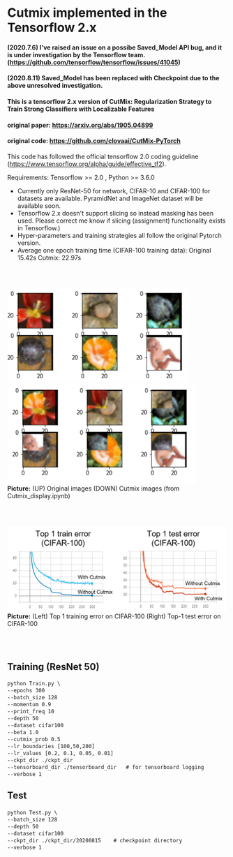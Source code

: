 
# Cutmix implemented in the Tensorflow 2.x


#### (2020.7.6) I've raised an issue on a possibe Saved_Model API bug, and it is under investigation by the Tensorflow team.    (https://github.com/tensorflow/tensorflow/issues/41045) 
#### (2020.8.11) Saved_Model has been replaced with Checkpoint due to the above unresolved investigation.

#### This is a tensorflow 2.x version of CutMix: Regularization Strategy to Train Strong Classifiers with Localizable Features 

#### original paper: https://arxiv.org/abs/1905.04899

#### original code: https://github.com/clovaai/CutMix-PyTorch

This code has followed the official tensorflow 2.0 coding guideline (https://www.tensorflow.org/alpha/guide/effective_tf2). 

Requirements: Tensorflow >= 2.0 , Python >= 3.6.0

- Currently only ResNet-50 for network, CIFAR-10 and CIFAR-100 for datasets are available. PyramidNet and ImageNet dataset will be available soon.
- Tensorflow 2.x doesn't support slicing so instead masking has been used. Please correct me know if slicing (assignment) functionality exists in Tensorflow.)  
- Hyper-parameters and training strategies all follow the original Pytorch version.
- Average one epoch training time (CIFAR-100 training data): Original 15.42s     Cutmix: 22.97s 

<br/>
<br/>

![Representative image](https://github.com/jis478/Tensorflow/blob/master/TF2.0/Cutmix/imgs/original.PNG) \
![Representative image](https://github.com/jis478/Tensorflow/blob/master/TF2.0/Cutmix/imgs/cutmix.PNG) \
**Picture:** (UP) Original images (DOWN) Cutmix images (from Cutmix_display.ipynb)

<br/>
<br/>

![Representative image](https://github.com/jis478/Tensorflow/blob/master/TF2.0/Cutmix/imgs/plots.png) \
**Picture:**  (Left) Top 1 training error on CIFAR-100   (Right) Top-1 test error on CIFAR-100 
                            
<br/>
<br/>

## Training (ResNet 50)

``` 
python Train.py \
--epochs 300
--batch_size 128
--momentum 0.9
--print_freq 10
--depth 50
--dataset cifar100
--beta 1.0
--cutmix_prob 0.5
--lr_boundaries [100,50,200]
--lr_values [0.2, 0.1, 0.05, 0.01]
--ckpt_dir ./ckpt_dir
--tensorboard_dir ./tensorboard_dir   # for tensorboard logging
--verbose 1
```

## Test

``` 
python Test.py \
--batch_size 128
--depth 50
--dataset cifar100
--ckpt_dir ./ckpt_dir/20200815    # checkpoint directory  
--verbose 1
```

